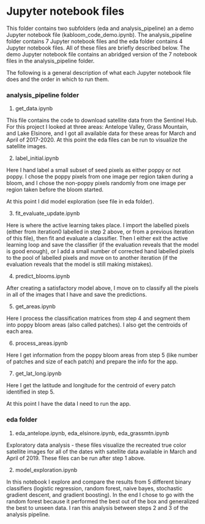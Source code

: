# Jupyter notebook files


This folder contains two subfolders (eda and analysis_pipeline) an a demo Jupyter notebook file (kabloom_code_demo.ipynb). The analysis_pipeline folder contains 7 Jupyter notebook files and the eda folder contains 4 Jupyter notebook files. All of these files are briefly described below. The demo Jupyter notebook file contains an abridged version of the 7 notebook files in the analysis_pipeline folder.


The following is a general description of what each Jupyter notebook file does and the order in which to run them.


### analysis_pipeline folder

1. get_data.ipynb

This file contains the code to download satellite data from the Sentinel Hub. For this project I looked at three areas: Antelope Valley, Grass Mountain, and Lake Elsinore, and I got all available data for these areas for March and April of 2017-2020. At this point the eda files can be run to visualize the satellite images.


2. label_initial.ipynb

Here I hand label a small subset of seed pixels as either poppy or not poppy. I chose the poppy pixels from one image per region taken during a bloom, and I chose the non-poppy pixels randomly from one image per region taken before the bloom started.

At this point I did model exploration (see file in eda folder).


3. fit_evaluate_update.ipynb

Here is where the active learning takes place. I import the labelled pixels (either from iteration0 labelled in step 2 above, or from a previous iteration of this file), then fit and evaluate a classifier. Then I either exit the active learning loop and save the classifier (if the evaluation reveals that the model is good enough), or I add a small number of corrected hand labelled pixels to the pool of labelled pixels and move on to another iteration (if the evaluation reveals that the model is still making mistakes).


4. predict_blooms.ipynb

After creating a satisfactory model above, I move on to classify all the pixels in all of the images that I have and save the predictions.


5. get_areas.ipynb

Here I process the classification matrices from step 4 and segment them into poppy bloom areas (also called patches). I also get the centroids of each area.


6. process_areas.ipynb

Here I get information from the poppy bloom areas from step 5 (like number of patches and size of each patch) and prepare the info for the app. 


7. get_lat_long.ipynb

Here I get the latitude and longitude for the centroid of every patch identified in step 5.


At this point I have the data I need to run the app.



### eda folder

1. eda_antelope.ipynb, eda_elsinore.ipynb, eda_grassmtn.ipynb

Exploratory data analysis - these files visualize the recreated true color satellite images for all of the dates with satellite data available in March and April of 2019. These files can be run after step 1 above.


2. model_exploration.ipynb

In this notebook I explore and compare the results from 5 different binary classifiers (logistic regression, random forest, naive bayes, stochastic gradient descent, and gradient boosting). In the end I chose to go with the random forest because it performed the best out of the box and generalized the best to unseen data. I ran this analysis between steps 2 and 3 of the analysis pipeline.


